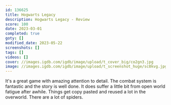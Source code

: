```yaml
---
id: 136625
title: Hogwarts Legacy
description: Hogwarts Legacy - Review
score: 100
date: 2023-03-01
completed: true
goty: []
modified_date: 2023-05-22
screenshots: []
tags: []
videos: []
cover: //images.igdb.com/igdb/image/upload/t_cover_big/co2gn3.jpg
image: //images.igdb.com/igdb/image/upload/t_screenshot_huge/sc8kvg.jpg
---
```

It's a great game with amazing attention to detail. The combat system is fantastic and the story is well done. It does suffer a little bit from open world fatigue after awhile. Things get copy pasted and reused a lot in the overworld. There are a lot of spiders.